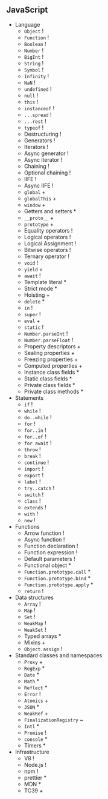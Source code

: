 ## JavaScript

- Language
  - `Object` !
  - `Function` !
  - `Boolean` !
  - `Number` !
  - `BigInt` !
  - `String` !
  - `Symbol` !
  - `Infinity` !
  - `NaN` !
  - `undefined` !
  - `null` !
  - `this` !
  - `instanceof` !
  - `...spread` !
  - `...rest` !
  - `typeof` !
  - Destructuring !
  - Generators !
  - Iterators !
  - Async generator !
  - Async iterator !
  - Chaining !
  - Optional chaining !
  - IIFE !
  - Async IIFE !
  - `global` +
  - `globalThis` +
  - `window` +
  - Getters and setters *
  - `__proto__` +
  - `prototype` +
  - Equality operators !
  - Logical operators !
  - Logical Assignment !
  - Bitwise operators !
  - Ternary operator !
  - `void` !
  - `yield` +
  - `await` !
  - Template literal *
  - Strict mode *
  - Hoisting +
  - `delete` *
  - `in` !
  - `super` !
  - `eval` +
  - `static` !
  - `Number.parseInt` !
  - `Number.parseFloat` !
  - Property descriptors +
  - Sealing properties +
  - Freezing properties +
  - Computed properties +
  - Instance class fields *
  - Static class fields *
  - Private class fields *
  - Private class methods *
- Statements
  - `if` !
  - `while` !
  - `do..while` !
  - `for` !
  - `for..in` !
  - `for..of` !
  - `for await` !
  - `throw` !
  - `break` !
  - `continue` !
  - `import` !
  - `export` !
  - `label` !
  - `try..catch` !
  - `switch` !
  - `class` !
  - `extends` !
  - `with` !
  - `new` !
- Functions
  - Arrow function !
  - Async function !
  - Function declaration !
  - Function expression !
  - Default parameters !
  - Functional object *
  - `Function.prototype.call` *
  - `Function.prototype.bind` *
  - `Function.prototype.apply` *
  - `return` !
- Data structures
  - `Array` !
  - `Map` !
  - `Set` !
  - `WeakMap` !
  - `WeakSet` !
  - Typed arrays *
  - Mixins +
  - `Object.assign` !
- Standard classes and namespaces
  - `Proxy` +
  - `RegExp` *
  - `Date` *
  - `Math` *
  - `Reflect` *
  - `Error` !
  - `Atomics` +
  - `JSON` *
  - `WeakRef` +
  - `FinalizationRegistry` ~
  - `Intl` *
  - `Promise` !
  - `console` *
  - Timers *
- Infrastructure
  - V8 !
  - Node.js !
  - npm !
  - prettier *
  - MDN *
  - TC39 +
